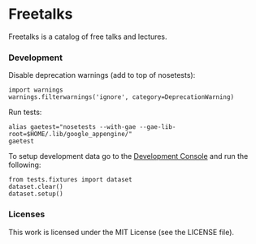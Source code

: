 Freetalks
=========

Freetalks is a catalog of free talks and lectures.

### Development

Disable deprecation warnings (add to top of nosetests):

    import warnings
    warnings.filterwarnings('ignore', category=DeprecationWarning)

Run tests:

    alias gaetest="nosetests --with-gae --gae-lib-root=$HOME/.lib/google_appengine/"
    gaetest

To setup development data go to the [Development Console][console] and run the following:

    from tests.fixtures import dataset
    dataset.clear()
    dataset.setup()

### Licenses

This work is licensed under the MIT License (see the LICENSE file).

[console]: http://localhost:8080/_ah/admin/interactive
